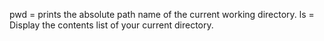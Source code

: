 pwd = prints the absolute path name of the current working directory.
ls = Display the contents list of your current directory.
